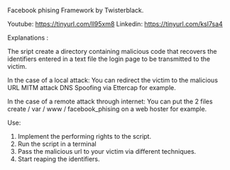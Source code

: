 Facebook phising Framework by Twisterblack.

Youtube: https://tinyurl.com/ll95xm8
Linkedin: https://tinyurl.com/ksl7sa4

Explanations :

The sript create a directory containing malicious code that recovers the identifiers entered in a text file the login page to be transmitted to the victim.

In the case of a local attack:
You can redirect the victim to the malicious URL MITM attack DNS Spoofing via Ettercap for example.

In the case of a remote attack through internet:
You can put the 2 files create / var / www / facebook_phising on a web hoster for example.

Use:

1) Implement the performing rights to the script.
2) Run the script in a terminal
3) Pass the malicious url to your victim via different techniques.
4) Start reaping the identifiers.
